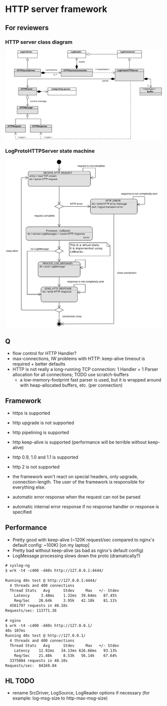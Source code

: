 HTTP server framework
=====================

For reviewers
-------------

### HTTP server class diagram

![HTTP server class diagram](/lib/http/images/HTTPServer.svg)

### LogProtoHTTPServer state machine

![LogProtoHTTPServer state machine](/lib/http/images/LogProtoHTTPServer.svg)

Q
---

- flow control for HTTP Handler?
- max-connections, IW problems with HTTP: keep-alive timeout is required + better defaults
- HTTP is not really a long-running TCP connection: 1 Handler + 1 Parser allocation for all connections; TODO use scratch-buffers
  - a low-memory-footprint fast parser is used, but it is wrapped around with heap-allocated buffers, etc. (per connection)

Framework
---------

- https is supported
- http upgrade is not supported
- http pipelining is supported
- http keep-alive is supported (performance will be terrible without keep-alive)
- http 0.9, 1.0 and 1.1 is supported
- http 2 is not supported
- the framework won't react on special headers, only upgrade, connection-length. The user of the framework is responsible for everything else.

- automatic error response when the request can not be parsed
- automatic internal error response if no response handler or response is specified

Performance
-----------

- Pretty good with keep-alive (~120K request/sec compared to nginx's default config: ~100K) [on my laptop]
- Pretty bad without keep-alive (as bad as nginx's default config)
- LogMessage processing slows down the proto (dramatically?)

```
# syslog-ng
$ wrk -t4 -c400 -d40s http://127.0.0.1:4444/

Running 40s test @ http://127.0.0.1:4444/
  4 threads and 400 connections
  Thread Stats   Avg      Stdev     Max   +/- Stdev
    Latency     3.48ms    1.32ms  39.64ms   87.45%
    Req/Sec    28.64k     3.95k   42.10k    81.11%
  4561797 requests in 40.10s
Requests/sec: 113771.36

# nginx
$ wrk -t4 -c400 -d40s http://127.0.0.1/                                                                                                                  40s 107ms
Running 40s test @ http://127.0.0.1/
  4 threads and 400 connections
  Thread Stats   Avg      Stdev     Max   +/- Stdev
    Latency    12.92ms   34.13ms 626.66ms   93.13%
    Req/Sec    21.48k     8.53k   56.14k    67.64%
  3375004 requests in 40.10s
Requests/sec:  84169.04
```

HL TODO
-------

- rename SrcDriver, LogSource, LogReader options if necessary (for example: log-msg-size to http-max-msg-size)
